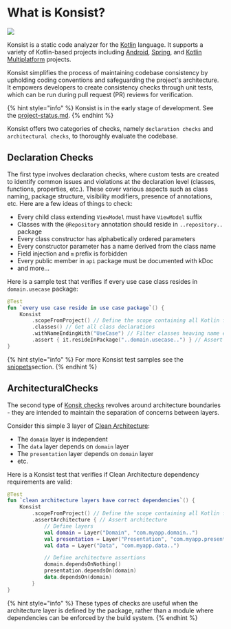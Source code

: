 # What is Konsist?

![](.gitbook/assets/logo.png)

Konsist is a static code analyzer for the [Kotlin](https://kotlinlang.org/) language. It supports a variety of Kotlin-based projects including [Android](https://www.android.com/), [Spring](https://spring.io/), and [Kotlin Multiplatform](https://kotlinlang.org/docs/multiplatform.html) projects.&#x20;

Konsist simplifies the process of maintaining codebase consistency by upholding coding conventions and safeguarding the project's architecture. It empowers developers to create consistency checks through unit tests, which can be run during pull request (PR) reviews for verification.

{% hint style="info" %}
Konsist is in the early stage of development. See the [project-status.md](getting-started/project-status.md "mention").
{% endhint %}

Konsist offers two categories of checks, namely `declaration checks` and `architectural checks`, to thoroughly evaluate the codebase.

## Declaration Checks

The first type involves declaration checks, where custom tests are created to identify common issues and violations at the declaration level (classes, functions, properties, etc.). These cover various aspects such as class naming, package structure, visibility modifiers, presence of annotations, etc. Here are a few ideas of things to check:

* Every child class extending `ViewModel` must have `ViewModel` suffix
* Classes with the `@Repository` annotation should reside in `..repository..` package
* Every class constructor has alphabetically ordered parameters
* Every constructor parameter has a name derived from the class name
* Field injection and `m` prefix is forbidden
* Every public member in `api` package must be documented with kDoc
* and more...

Here is a sample test that verifies if every use case class resides in `domain.usecase` package:

```kotlin
@Test
fun `every use case reside in use case package`() {
    Konsist
        .scopeFromProject() // Define the scope containing all Kotlin files present in the project
        .classes() // Get all class declarations
        .withNameEndingWith("UseCase") // Filter classes heaving name ending with 'UseCase'
        .assert { it.resideInPackage("..domain.usecase..") } // Assert that each class resides in 'any domain.usecase any' package
}
```

{% hint style="info" %}
For more Konsist test samples see the [snippets](inspiration/snippets/ "mention")section.
{% endhint %}

## ArchitecturalChecks

The second type of [Konsit checks](https://github.com/LemonAppDev/konsist) revolves around architecture boundaries -  they are intended to maintain the separation of concerns between layers.



Consider this simple 3 layer of [Clean Architecture](https://blog.cleancoder.com/uncle-bob/2012/08/13/the-clean-architecture.html):

* The `domain` layer is independent
* The `data` layer depends on `domain` layer
* The `presentation` layer depends on `domain` layer
* etc.

Here is a Konsist test that verifies if Clean Architecture dependency requirements are valid:

```kotlin
@Test
fun `clean architecture layers have correct dependencies`() {
    Konsist
        .scopeFromProject() // Define the scope containing all Kotlin files present in project
        .assertArchitecture { // Assert architecture
            // Define layers
            val domain = Layer("Domain", "com.myapp.domain..")
            val presentation = Layer("Presentation", "com.myapp.presentation..")
            val data = Layer("Data", "com.myapp.data..")

            // Define architecture assertions
            domain.dependsOnNothing()
            presentation.dependsOn(domain)
            data.dependsOn(domain)
        }
} 
```

{% hint style="info" %}
These types of checks are useful when the architecture layer is defined by the package, rather than a module where dependencies can be enforced by the build system.
{% endhint %}
